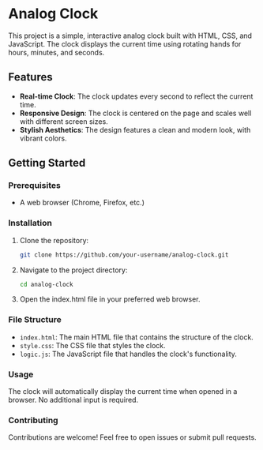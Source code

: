 # Analog Clock

This project is a simple, interactive analog clock built with HTML, CSS, and JavaScript. The clock displays the current time using rotating hands for hours, minutes, and seconds.

## Features

- **Real-time Clock**: The clock updates every second to reflect the current time.
- **Responsive Design**: The clock is centered on the page and scales well with different screen sizes.
- **Stylish Aesthetics**: The design features a clean and modern look, with vibrant colors.

## Getting Started

### Prerequisites

- A web browser (Chrome, Firefox, etc.)

### Installation

1. Clone the repository:
   ```bash
   git clone https://github.com/your-username/analog-clock.git

2. Navigate to the project directory:

   ```bash
   cd analog-clock

3. Open the index.html file in your preferred web browser.

### File Structure

- `index.html`: The main HTML file that contains the structure of the clock.
- `style.css`: The CSS file that styles the clock.
- `logic.js`: The JavaScript file that handles the clock's functionality.

### Usage

The clock will automatically display the current time when opened in a browser. No additional input is required.

### Contributing

Contributions are welcome! Feel free to open issues or submit pull requests.
